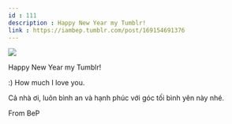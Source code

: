 ```yaml
---
id : 111
description : Happy New Year my Tumblr!
link : https://iambep.tumblr.com/post/169154691376
---
```


![](https://64.media.tumblr.com/6108a8df3221d938549c227509fc790f/tumblr_p1u5cz5Qd71u3a9rjo1_1280.jpg)

Happy New Year my Tumblr!

:) How much I love you.

Cả nhà ơi, luôn bình an và hạnh phúc với góc tối bình yên này nhé.

From BeP